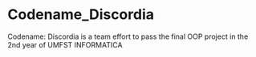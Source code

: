 # Codename_Discordia
Codename: Discordia is a team effort to pass the final OOP project in the 2nd year of UMFST INFORMATICA
